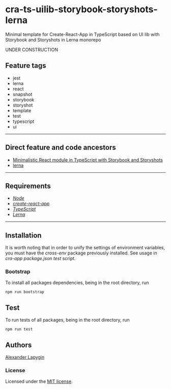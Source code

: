 # cra-ts-uilib-storybook-storyshots-lerna

Minimal template for Create-React-App in TypeScript based on UI lib with Storybook and Storyshots in Lerna monorepo

UNDER CONSTRUCTION

## Feature tags

- jest
- lerna
- react
- snapshot
- storybook
- storyshot
- template
- test
- typescript
- ui

---

## Direct feature and code ancestors

- [Minimalistic React module in TypeScript with Storybook and Storyshots](https://github.com/softspider/react-ts-storybook-storyshots)
- [lerna](https://github.com/softspider/lerna)

---

## Requirements

* [*Node*](https://nodejs.org/en/download/package-manager/)
* [*create-react-app*](https://facebook.github.io/create-react-app/)
* [*TypeScript*](https://www.typescriptlang.org/)
* [*Lerna*](https://lerna.js.org/)

---

## Installation

It is worth noting that in order to unify the settings of environment variables, you must have the *cross-env* package
previously installed. See usage in  *cra-app* *package.json* *test* script.

### Bootstrap

To install all packages dependencies, being in the root directory, run

```
npm run bootstrap
```

## Test

To run tests of all packages, being in the root directory, run

```
npm run test
```

## Authors

[Alexander Lapygin](https://github.com/AlexanderLapygin)

### License

Licensed under the [MIT license](./LICENSE). 


